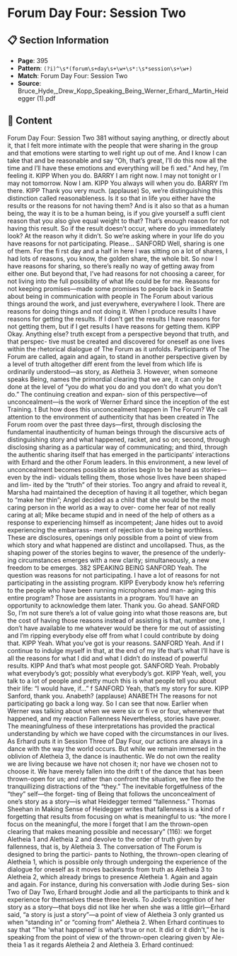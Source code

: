 # Forum Day Four: Session Two

## 📋 Section Information

- **Page**: 395
- **Pattern**: `(?i)^\s*(forum\s+day\s+\w+\s*:\s*session\s+\w+)`
- **Match**: Forum Day Four: Session Two
- **Source**: Bruce_Hyde,_Drew_Kopp_Speaking_Being_Werner_Erhard,_Martin_Heidegger (1).pdf

## 📄 Content

Forum Day Four: Session Two
381
without saying anything, or directly about it, that I felt more intimate with the people that were
sharing in the group and that emotions were starting to well right up out of me. And I know I
can take that and be reasonable and say “Oh, that’s great, I’ll do this now all the time and I’ll
have these emotions and everything will be fi xed.” And hey, I’m feeling it.
KIPP
When you do.
BARRY
I am right now. I may not tonight or I may not tomorrow. Now I am.
KIPP
You always will when you do.
BARRY
I’m there.
KIPP
Thank you very much.
(applause)
So, we’re distinguishing this distinction called reasonableness. Is it so that in life you either
have the results or the reasons for not having them? And is it also so that as a human being, the
way it is to be a human being, is if you give yourself a suffi  cient reason that you also give equal
weight to that? That’s enough reason for not having this result. So if the result doesn’t occur,
where do you immediately look? At the reason why it didn’t. So we’re asking where in your life
do you have reasons for not participating. Please...
SANFORD
Well, sharing is one of them. For the fi rst day and a half in here I was sitting on a lot of shares,
I had lots of reasons, you know, the golden share, the whole bit. So now I have reasons for
sharing, so there’s really no way of getting away from either one. But beyond that, I’ve had
reasons for not choosing a career, for not living into the full possibility of what life could be for
me. Reasons for not keeping promises—made some promises to people back in Seattle about
being in communication with people in The Forum about various things around the work, and
just everywhere, everywhere I look. There are reasons for doing things and not doing it. When I
produce results I have reasons for getting the results. If I don’t get the results I have reasons for
not getting them, but if I get results I have reasons for getting them.
KIPP
Okay. Anything else?
truth except from a perspective beyond that truth, and that perspec-
tive must be created and discovered for oneself as one lives within
the rhetorical dialogue of The Forum as it unfolds. Participants of The
Forum are called, again and again, to stand in another perspective
given by a level of truth altogether diff erent from the level from
which life is ordinarily understood—as story, as Aletheia 3. However,
when someone speaks Being, names the primordial clearing that we
are, it can only be done at the level of “you do what you do and you
don’t do what you don’t do.” The continuing creation and expan-
sion of this perspective—of unconcealment—is the work of Werner
Erhard since the inception of the est Training.
t
But how does this unconcealment happen in The Forum?
We call attention to the environment of authenticity that has
been created in The Forum room over the past three days—first,
through disclosing the fundamental inauthenticity of human
beings through the discursive acts of distinguishing story and
what happened, racket, and so on; second, through disclosing
sharing as a particular way of communicating; and third, through
the authentic sharing itself that has emerged in the participants’
interactions with Erhard and the other Forum leaders.
In this environment, a new level of unconcealment becomes
possible as stories begin to be heard as stories—even by the indi-
viduals telling them, those whose lives have been shaped and lim-
ited by the “truth” of their stories. Too angry and afraid to reveal
it, Marsha had maintained the deception of having it all together,
which began to “make her thin”; Angel decided as a child that she
would be the most caring person in the world as a way to over-
come her fear of not really caring at all; Mike became stupid and in
need of the help of others as a response to experiencing himself as
incompetent; Jane hides out to avoid experiencing the embarrass-
ment of rejection due to being worthless. These are disclosures,
openings only possible from a point of view from which story and
what happened are distinct and uncollapsed. Thus, as the shaping
power of the stories begins to waver, the presence of the underly-
ing circumstances emerges with a new clarity; simultaneously, a
new freedom to be emerges.
382
SPEAKING BEING
SANFORD
Yeah. The question was reasons for not participating. I have a lot of reasons for not participating
in the assisting program.
KIPP
Everybody know he’s referring to the people who have been running microphones and man-
aging this entire program? Those are assistants in a program. You’ll have an opportunity to
acknowledge them later. Thank you. Go ahead.
SANFORD
So, I’m not sure there’s a lot of value going into what those reasons are, but the cost of having
those reasons instead of assisting is that, number one, I don’t have available to me whatever
would be there for me out of assisting and I’m ripping everybody else off  from what I could
contribute by doing that.
KIPP
Yeah. What you’ve got is your reasons.
SANFORD
Yeah. And if I continue to indulge myself in that, at the end of my life that’s what I’ll have is all
the reasons for what I did and what I didn’t do instead of powerful results.
KIPP
And that’s what most people got.
SANFORD
Yeah. Probably what everybody’s got; possibly what everybody’s got.
KIPP
Yeah, well, you talk to a lot of people and pretty much this is what people tell you about their
life: “I would have, if...”
f
SANFORD
Yeah, that’s my story for sure.
KIPP
Sanford, thank you. Anabeth?
(applause)
ANABETH
The reasons for not participating go back a long way. So I can see that now. Earlier when Werner
was talking about when we were six or fi ve or four, whenever that happened, and my reaction
Fallenness
Nevertheless, stories have power. The meaningfulness of these
interpretations has provided the practical understanding by which
we have coped with the circumstances in our lives. As Erhard puts
it in Session Three of Day Four, our actions are always in a dance
with the way the world occurs. But while we remain immersed in
the oblivion of Aletheia 3, the dance is inauthentic. We do not own
the reality we are living because we have not chosen it; nor have
we chosen not to choose it. We have merely fallen into the drift
t
of the dance that has been thrown-open for us; and rather than
confront the situation, we flee into the tranquillizing distractions
of the “they.”
The inevitable forgetfulness of the “they” self—the forget-
ting of Being that follows the unconcealment of one’s story as a
story—is what Heidegger termed “fallenness.” Thomas Sheehan
in Making Sense of Heidegger writes that fallenness is a kind of
r
forgetting that results from focusing on what is meaningful to
us: “the more I focus on the meaningful, the more I forget that I
am the thrown-open clearing that makes meaning possible and
necessary” (116): we forget Aletheia 1 and Aletheia 2 and devolve
to the order of truth given by fallenness, that is, by Aletheia 3.
The conversation of The Forum is designed to bring the partici-
pants to Nothing, the thrown-open clearing of Aletheia 1, which is
possible only through undergoing the experience of the dialogue
for oneself as it moves backwards from truth as Aletheia 3 to
Aletheia 2, which already brings to presence Aletheia 1. Again and
again and again.
For instance, during his conversation with Jodie during Ses-
sion Two of Day Two, Erhard brought Jodie and all the participants
to think and
k
experience for themselves these three levels. To Jodie’s
recognition of her story as a story—that boys did not like her when
she was a little girl—Erhard said, “a story is just a story”—a point of
view of Aletheia 3 only granted us when “standing in” or “coming
from” Aletheia 2. When Erhard continues to say that “The ‘what
happened’ is what’s true or not. It did or it didn’t,” he is speaking
from the point of view of the thrown-open clearing given by Ale-
theia 1 as it regards Aletheia 2 and Aletheia 3. Erhard continued: